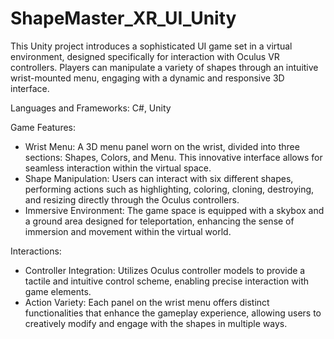 # ShapeMaster_XR_UI_Unity

This Unity project introduces a sophisticated UI game set in a virtual environment, designed specifically for interaction with Oculus VR controllers. Players can manipulate a variety of shapes through an intuitive wrist-mounted menu, engaging with a dynamic and responsive 3D interface.

Languages and Frameworks: C#, Unity

Game Features: 
- Wrist Menu: A 3D menu panel worn on the wrist, divided into three sections: Shapes, Colors, and Menu. This innovative interface allows for seamless interaction within the virtual space.
- Shape Manipulation: Users can interact with six different shapes, performing actions such as highlighting, coloring, cloning, destroying, and resizing directly through the Oculus controllers.
- Immersive Environment: The game space is equipped with a skybox and a ground area designed for teleportation, enhancing the sense of immersion and movement within the virtual world.
  
Interactions:
- Controller Integration: Utilizes Oculus controller models to provide a tactile and intuitive control scheme, enabling precise interaction with game elements.
- Action Variety: Each panel on the wrist menu offers distinct functionalities that enhance the gameplay experience, allowing users to creatively modify and engage with the shapes in multiple ways.


